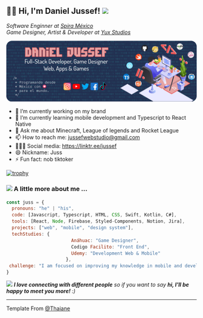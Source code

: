 <h2>👋🏼 Hi, I'm Daniel Jussef! <img src="https://media.giphy.com/media/mGcNjsfWAjY5AEZNw6/giphy.gif" width="50"></h2>


<p><em>Software Enginner at <a href="http://www.spira.co">Spira México</a>
</br>Game Designer, Artist & Developer at <a href="https://github.com/Jussef">Yux Studios</a></em></p>


<img src="banner1_jussef.png" />


- 🔭 I’m currently working on my brand 
- 🌱 I’m currently learning mobile development and Typescript to React Native
- 💬 Ask me about Minecraft, League of legends and Rocket League
- 📫 How to reach me: jussefwebstudio@gmail.com
- 🙋🏻‍♂️ Social media: https://linktr.ee/jussef
- 😄 Nickname: Juss
- ⚡ Fun fact: nob tiktoker

[![trophy](https://github-profile-trophy.vercel.app/?username=jussef)](https://github.com/ryo-ma/github-profile-trophy)

### <img src="https://media.giphy.com/media/VgCDAzcKvsR6OM0uWg/giphy.gif" width="50"> A little more about me ...

```javascript
const juss = {
  pronouns: "he" | "his",
  code: [Javascript, Typescript, HTML, CSS, Swift, Kotlin, C#],
  tools: [React, Node, Firebase, Styled-Components, Notion, Jira],
  projects: ["web", "mobile", "design system"],
  techStudies: {
                        Anáhuac: "Game Designer",
                        Codigo Facilito: "Front End",
                        Udemy: "Development Web & Mobile"
                      },
 challenge: "I am focused on improving my knowledge in mobile and developing my brand"
}
```

<img src="https://media.giphy.com/media/LnQjpWaON8nhr21vNW/giphy.gif" width="60"> <em><b>I love connecting with different people</b> so if you want to say <b>hi, I'll be happy to meet you more!</b> :)</em>

---

Template From [@Thaiane](https://github.com/Thaiane)
